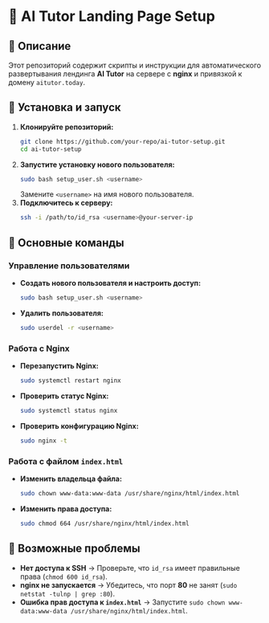 # 🚀 AI Tutor Landing Page Setup

## 📌 Описание
Этот репозиторий содержит скрипты и инструкции для автоматического развертывания лендинга **AI Tutor** на сервере с **nginx** и привязкой к домену `aitutor.today`.

## 📜 Установка и запуск
1. **Клонируйте репозиторий:**
   ```sh
   git clone https://github.com/your-repo/ai-tutor-setup.git
   cd ai-tutor-setup
   ```
2. **Запустите установку нового пользователя:**
   ```sh
   sudo bash setup_user.sh <username>
   ```
   Замените `<username>` на имя нового пользователя.
3. **Подключитесь к серверу:**
   ```sh
   ssh -i /path/to/id_rsa <username>@your-server-ip
   ```

## 🔧 Основные команды
### Управление пользователями
- **Создать нового пользователя и настроить доступ:**
  ```sh
  sudo bash setup_user.sh <username>
  ```
- **Удалить пользователя:**
  ```sh
  sudo userdel -r <username>
  ```

### Работа с Nginx
- **Перезапустить Nginx:**
  ```sh
  sudo systemctl restart nginx
  ```
- **Проверить статус Nginx:**
  ```sh
  sudo systemctl status nginx
  ```
- **Проверить конфигурацию Nginx:**
  ```sh
  sudo nginx -t
  ```

### Работа с файлом `index.html`
- **Изменить владельца файла:**
  ```sh
  sudo chown www-data:www-data /usr/share/nginx/html/index.html
  ```
- **Изменить права доступа:**
  ```sh
  sudo chmod 664 /usr/share/nginx/html/index.html
  ```

## 🔧 Возможные проблемы
- **Нет доступа к SSH** → Проверьте, что `id_rsa` имеет правильные права (`chmod 600 id_rsa`).
- **nginx не запускается** → Убедитесь, что порт **80** не занят (`sudo netstat -tulnp | grep :80`).
- **Ошибка прав доступа к `index.html`** → Запустите `sudo chown www-data:www-data /usr/share/nginx/html/index.html`.

